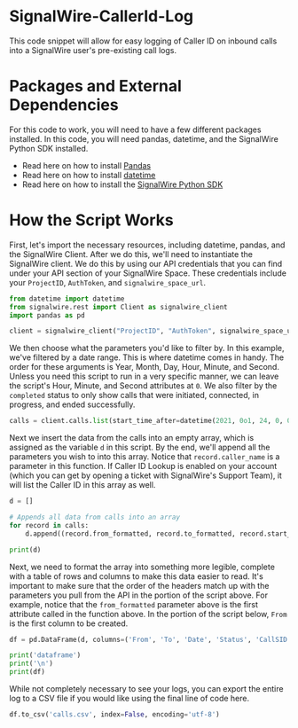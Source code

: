 # SignalWire-CallerId-Log
This code snippet will allow for easy logging of Caller ID on inbound calls into a SignalWire user's pre-existing call logs.

# Packages and External Dependencies
For this code to work, you will need to have a few different packages installed. In this code, you will need pandas, datetime, and the SignalWire Python SDK installed. 

* Read here on how to install [Pandas](https://developer.signalwire.com/apis/docs/list-calls-to-csv-all-languages)
* Read here on how to install [datetime](https://developer.signalwire.com/apis/docs/list-calls-to-csv-all-languages)
* Read here on how to install the [SignalWire Python SDK](https://developer.signalwire.com/apis/docs/list-calls-to-csv-all-languages)

# How the Script Works
First, let's import the necessary resources, including datetime, pandas, and the SignalWire Client. After we do this, we'll need to instantiate the SignalWire client. We do this by using our API credentials that you can find under your API section of your SignalWire Space. These credentials include your `ProjectID`, `AuthToken`, and `signalwire_space_url`. 

```python
from datetime import datetime
from signalwire.rest import Client as signalwire_client
import pandas as pd

client = signalwire_client("ProjectID", "AuthToken", signalwire_space_url = 'SpaceURL')
```

We then choose what the parameters you'd like to filter by. In this example, we've filtered by a date range. This is where datetime comes in handy. The order for these arguments is Year, Month, Day, Hour, Minute, and Second. Unless you need this script to run in a very specific manner, we can leave the script's Hour, Minute, and Second attributes at `0`. We also filter by the `completed` status to only show calls that were initiated, connected, in progress, and ended successfully. 

```python
calls = client.calls.list(start_time_after=datetime(2021, 0o1, 24, 0, 0, 0), start_time_before=datetime(2021, 0o1, 27, 0, 0, 0), status='completed')
```
Next we insert the data from the calls into an empty array, which is assigned as the variable `d` in this script. By the end, we'll append all the parameters you wish to into this array. Notice that `record.caller_name` is a parameter in this function. If Caller ID Lookup is enabled on your account (which you can get by opening a ticket with SignalWire's Support Team), it will list the Caller ID in this array as well. 

```python
d = []

# Appends all data from calls into an array
for record in calls:
    d.append((record.from_formatted, record.to_formatted, record.start_time, record.caller_name, record.sid))

print(d)
```

Next, we need to format the array into something more legible, complete with a table of rows and columns to make this data easier to read. It's important to make sure that the order of the headers match up with the parameters you pull from the API in the portion of the script above. For example, notice that the `from_formatted` parameter above is the first attribute called in the function above. In the portion of the script below, `From` is the first column to be created.

```python
df = pd.DataFrame(d, columns=('From', 'To', 'Date', 'Status', 'CallSID'))

print('dataframe')
print('\n')
print(df)
```

While not completely necessary to see your logs, you can export the entire log to a CSV file if you would like using the final line of code here. 

```python
df.to_csv('calls.csv', index=False, encoding='utf-8')
```
